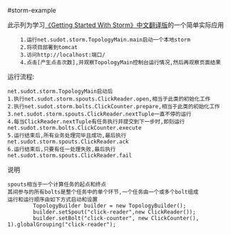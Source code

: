 #storm-example

此示列为学习[《Getting Started With Storm》中文翻译版](http://ifeve.com/getting-started-with-stom-index/)的一个简单实际应用

```
	1.运行net.sudot.storm.TopologyMain.main启动一个本地storm
	2.将项目部署到tomcat
	3.访问http://localhost:端口/
	4.点击[产生点击次数],并观察TopologyMain控制台运行情况,然后再观察页面结果
```

运行流程:
```
net.sudot.storm.TopologyMain启动后
1.执行net.sudot.storm.spouts.ClickReader.open,相当于此类的初始化工作
2.执行net.sudot.storm.bolts.ClickCounter.prepare,相当于此类的初始化工作
3.net.sudot.storm.spouts.ClickReader.nextTuple一直不停的运行
4.每当ClickReader.nextTuple有任务执行并提交到下一步时,即刻运行net.sudot.storm.bolts.ClickCounter.execute
5.运行结束后,所有业务处理完毕且成功,最后执行net.sudot.storm.spouts.ClickReader.ack
6.运行结束后,只要有任一处理失败,最后执行net.sudot.storm.spouts.ClickReader.fail
```
说明
```
spouts相当于一个计算任务的起点和终点
其间参与的所有bolts是整个任务中的单个环节,一个任务由一个或多个bolt组成
运行和运行顺序由如下方式启动和设置
		TopologyBuilder builder = new TopologyBuilder();
		builder.setSpout("click-reader",new ClickReader());
		builder.setBolt("click-counter", new ClickCounter(), 1).globalGrouping("click-reader");
```

